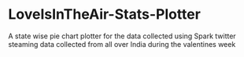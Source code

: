 # LoveIsInTheAir-Stats-Plotter
A state wise pie chart plotter for the data collected using Spark twitter steaming data collected from all over India during the valentines week
